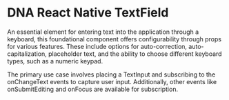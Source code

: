 # DNA React Native TextField

An essential element for entering text into the application through a keyboard, this foundational component offers configurability through props for various features. These include options for auto-correction, auto-capitalization, placeholder text, and the ability to choose different keyboard types, such as a numeric keypad.

The primary use case involves placing a TextInput and subscribing to the onChangeText events to capture user input. Additionally, other events like onSubmitEditing and onFocus are available for subscription.

